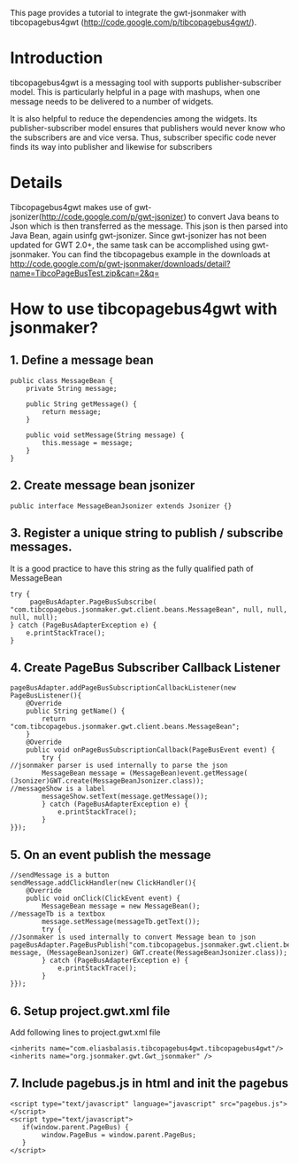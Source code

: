 This page provides a tutorial to integrate the gwt-jsonmaker with tibcopagebus4gwt (http://code.google.com/p/tibcopagebus4gwt/).

# Introduction #

tibcopagebus4gwt is a messaging tool with supports publisher-subscriber model. This is particularly helpful in a page with mashups, when one message needs to be delivered to a number of widgets.

It is also helpful to reduce the dependencies among the widgets. Its publisher-subscriber model ensures that publishers would never know who the subscribers are and vice versa. Thus, subscriber specific code never finds its way into publisher and likewise for subscribers

# Details #

Tibcopagebus4gwt makes use of gwt-jsonizer(http://code.google.com/p/gwt-jsonizer) to convert Java beans to Json which is then transferred as the message. This json is then parsed into Java Bean, again usinfg gwt-jsonizer. Since gwt-jsonizer has not been updated for GWT 2.0+, the same task can be accomplished using gwt-jsonmaker. You can find the tibcopagebus example in the downloads at http://code.google.com/p/gwt-jsonmaker/downloads/detail?name=TibcoPageBusTest.zip&can=2&q=

# How to use tibcopagebus4gwt with jsonmaker? #

## 1. Define a message bean ##
```
public class MessageBean {
	private String message;

	public String getMessage() {
		return message;
	}

	public void setMessage(String message) {
		this.message = message;
	}
}
```

## 2. Create message bean jsonizer ##
```
public interface MessageBeanJsonizer extends Jsonizer {}
```

## 3. Register a unique string to publish / subscribe messages. ##
It is a good practice to have this string as the fully qualified path of MessageBean
```
try {
     pageBusAdapter.PageBusSubscribe(  "com.tibcopagebus.jsonmaker.gwt.client.beans.MessageBean", null, null, null, null);
} catch (PageBusAdapterException e) {
	e.printStackTrace();
}
```
## 4. Create PageBus Subscriber Callback Listener ##
```
pageBusAdapter.addPageBusSubscriptionCallbackListener(new PageBusListener(){
	@Override
	public String getName() {
		return "com.tibcopagebus.jsonmaker.gwt.client.beans.MessageBean";
	}
	@Override
	public void onPageBusSubscriptionCallback(PageBusEvent event) {
		try {
//jsonmaker parser is used internally to parse the json
		MessageBean message = (MessageBean)event.getMessage( (Jsonizer)GWT.create(MessageBeanJsonizer.class));
//messageShow is a label
		messageShow.setText(message.getMessage());
		} catch (PageBusAdapterException e) {
			e.printStackTrace();
		}
}});
```
## 5. On an event publish the message ##
```
//sendMessage is a button
sendMessage.addClickHandler(new ClickHandler(){
	@Override
	public void onClick(ClickEvent event) {
		MessageBean message = new MessageBean();
//messageTb is a textbox
		message.setMessage(messageTb.getText());
		try {
//Jsonmaker is used internally to convert Message bean to json
pageBusAdapter.PageBusPublish("com.tibcopagebus.jsonmaker.gwt.client.beans.MessageBean",
message, (MessageBeanJsonizer) GWT.create(MessageBeanJsonizer.class));
		} catch (PageBusAdapterException e) {
			e.printStackTrace();
		}
}});
```
## 6. Setup project.gwt.xml file ##
Add following lines to project.gwt.xml file
```
<inherits name="com.eliasbalasis.tibcopagebus4gwt.tibcopagebus4gwt"/>
<inherits name="org.jsonmaker.gwt.Gwt_jsonmaker" />
```
## 7. Include pagebus.js in html and init the pagebus ##
```
<script type="text/javascript" language="javascript" src="pagebus.js"></script>
<script type="text/javascript">
   if(window.parent.PageBus) {
     	window.PageBus = window.parent.PageBus;
   }
</script>
```